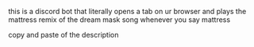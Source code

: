 this is a discord bot that literally opens a tab on ur browser and plays the mattress remix of the dream mask song whenever you say mattress

copy and paste of the description 
